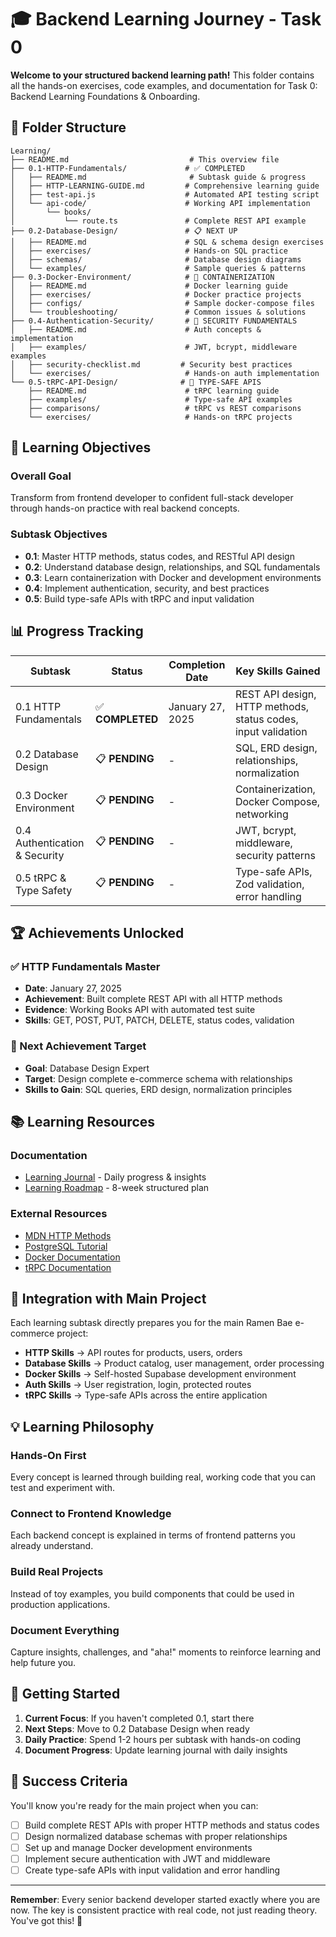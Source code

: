 # 🎓 Backend Learning Journey - Task 0

**Welcome to your structured backend learning path!** This folder contains all the hands-on exercises, code examples, and documentation for Task 0: Backend Learning Foundations & Onboarding.

## 📁 Folder Structure

```
Learning/
├── README.md                           # This overview file
├── 0.1-HTTP-Fundamentals/             # ✅ COMPLETED
│   ├── README.md                       # Subtask guide & progress
│   ├── HTTP-LEARNING-GUIDE.md         # Comprehensive learning guide
│   ├── test-api.js                    # Automated API testing script
│   └── api-code/                      # Working API implementation
│       └── books/
│           └── route.ts               # Complete REST API example
├── 0.2-Database-Design/               # 📋 NEXT UP
│   ├── README.md                      # SQL & schema design exercises
│   ├── exercises/                     # Hands-on SQL practice
│   ├── schemas/                       # Database design diagrams
│   └── examples/                      # Sample queries & patterns
├── 0.3-Docker-Environment/            # 🐳 CONTAINERIZATION
│   ├── README.md                      # Docker learning guide
│   ├── exercises/                     # Docker practice projects
│   ├── configs/                       # Sample docker-compose files
│   └── troubleshooting/               # Common issues & solutions
├── 0.4-Authentication-Security/       # 🔐 SECURITY FUNDAMENTALS
│   ├── README.md                      # Auth concepts & implementation
│   ├── examples/                      # JWT, bcrypt, middleware examples
│   ├── security-checklist.md         # Security best practices
│   └── exercises/                     # Hands-on auth implementation
└── 0.5-tRPC-API-Design/              # 🔗 TYPE-SAFE APIS
    ├── README.md                      # tRPC learning guide
    ├── examples/                      # Type-safe API examples
    ├── comparisons/                   # tRPC vs REST comparisons
    └── exercises/                     # Hands-on tRPC projects
```

## 🎯 Learning Objectives

### Overall Goal
Transform from frontend developer to confident full-stack developer through hands-on practice with real backend concepts.

### Subtask Objectives
- **0.1**: Master HTTP methods, status codes, and RESTful API design
- **0.2**: Understand database design, relationships, and SQL fundamentals  
- **0.3**: Learn containerization with Docker and development environments
- **0.4**: Implement authentication, security, and best practices
- **0.5**: Build type-safe APIs with tRPC and input validation

## 📊 Progress Tracking

| Subtask | Status | Completion Date | Key Skills Gained |
|---------|--------|----------------|-------------------|
| 0.1 HTTP Fundamentals | ✅ **COMPLETED** | January 27, 2025 | REST API design, HTTP methods, status codes, input validation |
| 0.2 Database Design | 📋 **PENDING** | - | SQL, ERD design, relationships, normalization |
| 0.3 Docker Environment | 📋 **PENDING** | - | Containerization, Docker Compose, networking |
| 0.4 Authentication & Security | 📋 **PENDING** | - | JWT, bcrypt, middleware, security patterns |
| 0.5 tRPC & Type Safety | 📋 **PENDING** | - | Type-safe APIs, Zod validation, error handling |

## 🏆 Achievements Unlocked

### ✅ HTTP Fundamentals Master
- **Date**: January 27, 2025
- **Achievement**: Built complete REST API with all HTTP methods
- **Evidence**: Working Books API with automated test suite
- **Skills**: GET, POST, PUT, PATCH, DELETE, status codes, validation

### 🎯 Next Achievement Target
- **Goal**: Database Design Expert
- **Target**: Design complete e-commerce schema with relationships
- **Skills to Gain**: SQL queries, ERD design, normalization principles

## 📚 Learning Resources

### Documentation
- [Learning Journal](./.taskmaster/docs/learning-journal.md) - Daily progress & insights
- [Learning Roadmap](./.taskmaster/docs/learning-roadmap.md) - 8-week structured plan

### External Resources
- [MDN HTTP Methods](https://developer.mozilla.org/en-US/docs/Web/HTTP/Methods)
- [PostgreSQL Tutorial](https://www.postgresqltutorial.com/)
- [Docker Documentation](https://docs.docker.com/)
- [tRPC Documentation](https://trpc.io/docs)

## 🔗 Integration with Main Project

Each learning subtask directly prepares you for the main Ramen Bae e-commerce project:

- **HTTP Skills** → API routes for products, users, orders
- **Database Skills** → Product catalog, user management, order processing  
- **Docker Skills** → Self-hosted Supabase development environment
- **Auth Skills** → User registration, login, protected routes
- **tRPC Skills** → Type-safe APIs across the entire application

## 💡 Learning Philosophy

### Hands-On First
Every concept is learned through building real, working code that you can test and experiment with.

### Connect to Frontend Knowledge
Each backend concept is explained in terms of frontend patterns you already understand.

### Build Real Projects
Instead of toy examples, you build components that could be used in production applications.

### Document Everything
Capture insights, challenges, and "aha!" moments to reinforce learning and help future you.

## 🚀 Getting Started

1. **Current Focus**: If you haven't completed 0.1, start there
2. **Next Steps**: Move to 0.2 Database Design when ready
3. **Daily Practice**: Spend 1-2 hours per subtask with hands-on coding
4. **Document Progress**: Update learning journal with daily insights

## 🎯 Success Criteria

You'll know you're ready for the main project when you can:

- [ ] Build complete REST APIs with proper HTTP methods and status codes
- [ ] Design normalized database schemas with proper relationships
- [ ] Set up and manage Docker development environments
- [ ] Implement secure authentication with JWT and middleware
- [ ] Create type-safe APIs with input validation and error handling

---

**Remember**: Every senior backend developer started exactly where you are now. The key is consistent practice with real code, not just reading theory. You've got this! 🚀 